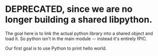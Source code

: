 # DEPRECATED, since we are no longer building a shared libpython.

The goal here is to link the actual python library into a shared object and load it.  So python isn't in the main module \-\- instead it's entirely fPIC.

Our first goal is to use Python to print hello world.